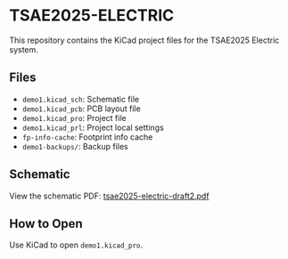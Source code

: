 # TSAE2025-ELECTRIC

This repository contains the KiCad project files for the TSAE2025 Electric system.

## Files

- `demo1.kicad_sch`: Schematic file
- `demo1.kicad_pcb`: PCB layout file
- `demo1.kicad_pro`: Project file
- `demo1.kicad_prl`: Project local settings
- `fp-info-cache`: Footprint info cache
- `demo1-backups/`: Backup files

## Schematic

View the schematic PDF: [tsae2025-electric-draft2.pdf](tsae2025-electric-draft2.pdf)

## How to Open

Use KiCad to open `demo1.kicad_pro`.
